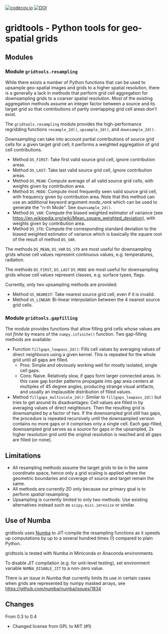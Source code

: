 [![codecov.io](https://codecov.io/github/esa-esdl/gridtools/coverage.svg?branch=master)](https://codecov.io/github/esa-esdl/gridtools?branch=master)
[![DOI](https://zenodo.org/badge/56489085.svg)](https://doi.org/10.5281/zenodo.15062839)

# gridtools - Python tools for geo-spatial grids

## Modules

### Module ``gridtools.resampling``

While there exists a number of Python functions that can be used to upsample geo-spatial 
images and grids to a higher spatial resolution, there is a generally a lack in methods 
that perform grid cell aggregation for downsampling grids to a coarser spatial resolution. 
Most of the existing aggregation methods assume an integer factor between a source and its 
target grid so that contributions of partly overlapping grid cell areas don't exist.

The ``gridtools.resampling`` module provides the high-performance
regridding functions ``resample_2d()``, ``upsample_2d()``, and ``downsample_2d()``. 

Downsampling can take into account partial contributions of source grid cells for a given target grid cell; 
it performs a weighted aggregation of grid cell contributions. 

* Method ``DS_FIRST``: Take first valid source grid cell, ignore contribution areas.
* Method ``DS_LAST``: Take last valid source grid cell, ignore contribution areas.
* Method ``DS_MEAN``: Compute average of all valid source grid cells, with weights given by contribution area.  
* Method ``DS_MODE``: Compute most frequently seen valid source grid cell, 
  with frequency given by contribution area. Note that this method can use an additional keyword argument
  *mode_rank* which can be used to generate the "n-th Mode". See ``downsample_2d()``.
* Method ``DS_VAR``: Compute the biased weighted estimator of variance
  (see https://en.wikipedia.org/wiki/Mean_square_weighted_deviation), with weights given by contribution area.
* Method ``DS_STD``: Compute the corresponding standard deviation to the biased weighted estimator
  of variance which is basically the square root of the result of method ``DS_VAR``.

The methods ``DS_MEAN``, ``DS_VAR`` ``DS_STD`` are most useful for downsampling grids whose cell values represent 
continuous values, e.g. temperatures, radiation.

The methods ``DS_FIRST``, ``DS_LAST`` ``DS_MODE`` are most useful for downsampling grids whose cell 
values represent classes, e.g. surface types, flags.

Currently, only two upsampling methods are provided:

* Method ``US_NEAREST``: Take nearest source grid cell, even if it is invalid.
* Method ``US_LINEAR``: Bi-linear interpolation between the 4 nearest source grid cells.


### Module ``gridtools.gapfilling``

The module provides functions that allow filling grid cells whose values are not *finite* by means of the
``numpy.isfinite()`` function. Two gap-filling methods are available:

* Function ``fillgaps_lowpass_2d()``: Fills cell values by averaging values of direct neighbours using a given kernel.
   This is repeated for the whole grid until all gaps are filled.
   * Pros: Simple and obviously working well for mostly isolated, single cell gaps.
   * Cons: Naive. Relatively slow, if gaps form larger connected areas. In this case gap border patterns propagate
     into gap area centers at multiples of 45 degree angles, producing strange visual artifacts, and usually an
     implausible distribution of filled values.
* Method ``fillgaps_multiscale_2d()``: Similar to ``fillgaps_lowpass_2d()`` but tries to get around its disadvantages:
     Cell values are filled in by averaging values of direct neighbours. Then the resulting grid is downsampled by a
     factor of two. If the downsampled grid still has gaps, the procedure is repeated recursively until the downsampled
     version contains no more gaps or it comprises only a single cell. Each gap-filled, downsampled grid serves as
     a source for gaps in the upsampled, 2x higher resolution grid until the original resolution is reached and all
     gaps are filled (or none).


## Limitations
 
* All resampling methods assume the target grids to be in the same coordinate space,
  hence only a grid scaling is applied where the geometric boundaries and coverage of source and target 
  remain the same.
* All methods are currently 2D only because our primary goal is to perform *spatial* resampling.
* Upsampling is currently limited to only two methods. Use existing alternatives instead such as 
  ``scipy.misc.imresize`` or similar.    

## Use of Numba

gridtools uses [Numba](http://numba.pydata.org/) to JIT-compile the resampling functions as it speeds up
computations by up to a several hundred times (!) compared to plain Python.

gridtools is tested with Numba in Miniconda or Anaconda environments.

To disable JIT compilation (e.g. for unit-level testing), set environment variable ``NUMBA_DISABLE_JIT``
to a non-zero value.

There is an issue in Numba that currently limits its use in certain
cases when grids are represented by numpy masked arrays, see https://github.com/numba/numba/issues/1834



## Changes

From 0.3 to 0.4

* Changed license from GPL to MIT (#1)
